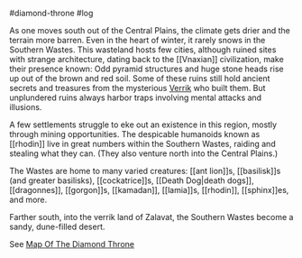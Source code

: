 #diamond-throne #log

As one moves south out of the Central Plains, the climate gets drier and the terrain more barren. Even in the heart of winter, it rarely snows in the Southern Wastes. This wasteland hosts few cities, although ruined sites with strange architecture, dating back to the [[Vnaxian]] civilization, make their presence known: Odd pyramid structures and huge stone heads rise up out of the brown and red soil. Some of these ruins still hold ancient secrets and treasures from the mysterious [Verrik](Verrik%20History.md) who built them. But unplundered ruins always harbor traps involving mental attacks and illusions.
A few settlements struggle to eke out an existence in this region, mostly through mining opportunities. The despicable humanoids known as [[rhodin]] live in great numbers within the Southern Wastes, raiding and stealing what they can. (They also venture north into the Central Plains.) 
The Wastes are home to many varied creatures: [[ant lion]]s, [[basilisk]]s (and greater basilisks), [[cockatrice]]s, [[Death Dog|death dogs]], [[dragonnes]], [[gorgon]]s, [[kamadan]], [[lamia]]s, [[rhodin]], [[sphinx]]es, and more.
Farther south, into the verrik land of Zalavat, the Southern Wastes become a sandy, dune-filled desert.
See [Map Of The Diamond Throne](Map%20Of%20The%20Diamond%20Throne.md)
